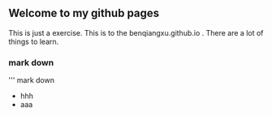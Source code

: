 ## Welcome to my github pages

This is just a exercise. This is to the <a>benqiangxu.github.io</a> . There are a lot of things to learn.

### mark down
''' mark down

- hhh
- aaa
